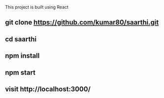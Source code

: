 
This project is built using React

## git clone https://github.com/kumar80/saarthi.git
## cd saarthi
## npm install
## npm start

## visit http://localhost:3000/


